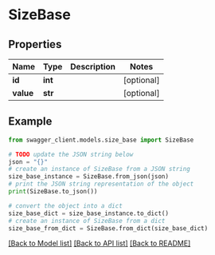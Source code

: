 # SizeBase


## Properties

Name | Type | Description | Notes
------------ | ------------- | ------------- | -------------
**id** | **int** |  | [optional] 
**value** | **str** |  | [optional] 

## Example

```python
from swagger_client.models.size_base import SizeBase

# TODO update the JSON string below
json = "{}"
# create an instance of SizeBase from a JSON string
size_base_instance = SizeBase.from_json(json)
# print the JSON string representation of the object
print(SizeBase.to_json())

# convert the object into a dict
size_base_dict = size_base_instance.to_dict()
# create an instance of SizeBase from a dict
size_base_from_dict = SizeBase.from_dict(size_base_dict)
```
[[Back to Model list]](../README.md#documentation-for-models) [[Back to API list]](../README.md#documentation-for-api-endpoints) [[Back to README]](../README.md)


